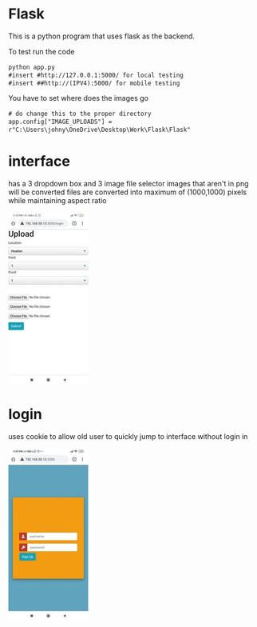 # Flask

This is a python program that uses flask as the backend.


To test run the code 
```
python app.py
#insert #http://127.0.0.1:5000/ for local testing
#insert ##http://(IPV4):5000/ for mobile testing 
```
You have to set where does the images go 
```
# do change this to the proper directory
app.config["IMAGE_UPLOADS"] = r"C:\Users\johny\OneDrive\Desktop\Work\Flask\Flask"
```
# interface
has a 3 dropdown box and 3 image file selector 
images that aren't in png will be converted 
files are converted into maximum of (1000,1000) pixels while maintaining aspect ratio


![alt text](https://github.com/johnyu1234/Flask/blob/main/location.jpg?raw=true)


# login
uses cookie to allow old  user to quickly jump to interface without login in 

![alt_text](https://github.com/johnyu1234/Flask/blob/main/login.jpg?raw=true)
